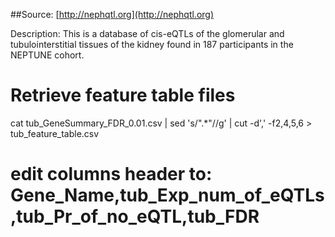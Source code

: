 ##Source:
[http://nephqtl.org](http://nephqtl.org)

Description:
This is a database of cis-eQTLs of the glomerular and tubulointerstitial tissues of the kidney found in 187 participants in the NEPTUNE cohort.


# Retrieve feature table files
>
cat tub_GeneSummary_FDR_0.01.csv | sed 's/\".*\"//g' | cut -d',' -f2,4,5,6 > tub_feature_table.csv
# edit columns header to: Gene_Name,tub_Exp_num_of_eQTLs,tub_Pr_of_no_eQTL,tub_FDR
